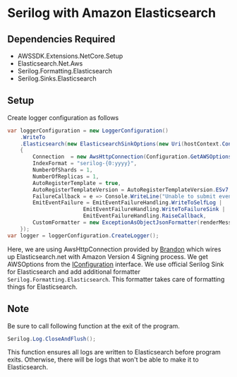 # Serilog with Amazon Elasticsearch

## Dependencies Required
- AWSSDK.Extensions.NetCore.Setup
- Elasticsearch.Net.Aws
- Serilog.Formatting.Elasticsearch
- Serilog.Sinks.Elasticsearch

## Setup
Create logger configuration as follows
```csharp
var loggerConfiguration = new LoggerConfiguration()
    .WriteTo
    .Elasticsearch(new ElasticsearchSinkOptions(new Uri(hostContext.Configuration.GetValue<string>("ES_URL")))
    {
        Connection  = new AwsHttpConnection(Configuration.GetAWSOptions()),
        IndexFormat = "serilog-{0:yyyy}",
        NumberOfShards = 1,
        NumberOfReplicas = 1,
        AutoRegisterTemplate = true,
        AutoRegisterTemplateVersion = AutoRegisterTemplateVersion.ESv7, 
        FailureCallback = e => Console.WriteLine("Unable to submit event " + e.MessageTemplate),
        EmitEventFailure = EmitEventFailureHandling.WriteToSelfLog |
                        EmitEventFailureHandling.WriteToFailureSink |
                        EmitEventFailureHandling.RaiseCallback,
        CustomFormatter = new ExceptionAsObjectJsonFormatter(renderMessage:true)
    });
var logger = loggerConfiguration.CreateLogger();
```
Here, we are using AwsHttpConnection provided by [Brandon](https://github.com/bcuff/elasticsearch-net-aws) which wires up Elasticsearch.net with Amazon Version 4 Signing process. We get AWSOptions from the [IConfiguration](https://www.nuget.org/packages/Microsoft.Extensions.Configuration/) interface. We use official Serilog Sink for Elasticsearch and add additional formatter `Serilog.Formatting.Elasticsearch`. This formatter takes care of formatting things for Elasticsearch.

## Note
Be sure to call following function at the exit of the program. 
```csharp
Serilog.Log.CloseAndFlush();
```

This function ensures all logs are written to Elasticsearch before program exits. Otherwise, there will be logs that won't be able to make it to Elasticsearch.
